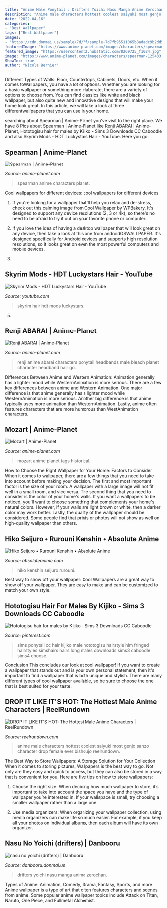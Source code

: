 ```yaml
---
title: "Anime Male Ponytail : Drifters Yoichi Nasu Manga Anime Zerochan"
description: "Anime male characters hottest coolest saiyuki most genjo sanzo character drop female ever bishoujo reelrundown"
date: "2022-04-16"
categories:
- "Best Wallpaper"
tags: ["Best Wallpaper"]
images:
- "https://cdn.donmai.us/sample/7d/7f/sample-7d7fb95511065b8adadc9b2dd5f160d6.jpg"
featuredImage: "https://www.anime-planet.com/images/characters/spearman-125433.jpg"
featured_image: "https://usercontent2.hubstatic.com/8269725_f1024.jpg"
image: "https://www.anime-planet.com/images/characters/spearman-125433.jpg"
ShowToc: true
author: "Nicola Bernier"
---
```



Different Types of Walls: Floor, Countertops, Cabinets, Doors, etc.
When it comes toWallpapers, you have a lot of options. Whether you are looking for a basic wallpaper or something more elaborate, there are a variety of options to choose from. You can find classics like white and black wallpaper, but also quite new and innovative designs that will make your home look great. In this article, we will take a look at three differentwallpapers that you can use in your home.

	

		
searching about Spearman | Anime-Planet you've visit to the right place. We have 8 Pics about Spearman | Anime-Planet like Renji ABARAI | Anime-Planet, Hototogisu hair for males by Kijiko - Sims 3 Downloads CC Caboodle and also Skyrim Mods - HDT Luckystars Hair - YouTube. Here you go:
		
    
## Spearman | Anime-Planet

<img loading=lazy src="https://www.anime-planet.com/images/characters/spearman-125433.jpg" onerror="this.onerror=null;this.src='https://tse4.mm.bing.net/th?id=OIP.Btdzn53QFuRrwfMxFC1FQAAAAA&amp;pid=15.1';" alt="Spearman | Anime-Planet">

_Source: anime-planet.com_

>spearman anime characters planet. 

	

Cool wallpapers for different devices:
cool wallpapers for different devices 

1. If you're looking for a wallpaper that'll help you relax and de-stress, check out this calming image from Cool Wallpaper by WPBakery. It's designed to support any device resolutions (2, 3 or 4k), so there's no need to be afraid to try it out on your favorite phone or computer.

2. If you love the idea of having a desktop wallpaper that will look great on any device, then take a look at this one from androidOSWALLPAPER. It's designed specifically for Android devices and supports high resolution resolutions, so it looks great on even the most powerful computers and mobile devices.

3.

    
## Skyrim Mods - HDT Luckystars Hair - YouTube

<img loading=lazy src="https://i.ytimg.com/vi/sOq52Pr_oI0/maxresdefault.jpg" onerror="this.onerror=null;this.src='https://tse2.mm.bing.net/th?id=OIP._90oM8nAynbPxErg16rgXwHaEK&amp;pid=15.1';" alt="Skyrim Mods - HDT Luckystars Hair - YouTube">

_Source: youtube.com_

>skyrim hair hdt mods luckystars. 

	

5.

    
## Renji ABARAI | Anime-Planet

<img loading=lazy src="http://www.anime-planet.com/images/characters/renji-abarai-113.jpg" onerror="this.onerror=null;this.src='https://tse1.mm.bing.net/th?id=OIP.EjqxL6wxMgKQDVOLw_PNQgAAAA&amp;pid=15.1';" alt="Renji ABARAI | Anime-Planet">

_Source: anime-planet.com_

>renji anime abarai characters ponytail headbands male bleach planet character headband hair go. 

	

Differences Between Anime and Western Animation: Animation generally has a lighter mood while WesternAnimation is more serious.
There are a few key differences between anime and Western Animation. One major difference is that anime generally has a lighter mood while WesternAnimation is more serious. Another big difference is that anime typically uses more animation than WesternAnimation. Lastly, anime often features characters that are more humorous than WestAnimation characters.

    
## Mozart | Anime-Planet

<img loading=lazy src="http://www.anime-planet.com/images/characters/mozart-115781.jpg?t=1476083599" onerror="this.onerror=null;this.src='https://tse1.mm.bing.net/th?id=OIP.RzqRuBH4FTiw1mfPhqSKIgAAAA&amp;pid=15.1';" alt="Mozart | Anime-Planet">

_Source: anime-planet.com_

>mozart anime planet tags historical. 

	

How to Choose the Right Wallpaper for Your Home: Factors to Consider
When it comes to wallpaper, there are a few things that you need to take into account before making your decision. The first and most important factor is the size of your room. A wallpaper with a large image will not fit well in a small room, and vice versa. 
The second thing that you need to consider is the color of your home's walls. If you want a wallpapers to be noticed, you'll want to choose something that complements your home's natural colors. However, if your walls are light brown or white, then a darker color may work better. 
Lastly, the quality of the wallpaper should be considered. Some people find that prints or photos will not show as well on high-quality wallpaper than others.

    
## Hiko Seijuro • Rurouni Kenshin • Absolute Anime

<img loading=lazy src="https://www.absoluteanime.com/rurouni_kenshin/hiko.jpg" onerror="this.onerror=null;this.src='https://tse2.mm.bing.net/th?id=OIP.R4o4YaYMeJ17gKxEYCiMsAHaFz&amp;pid=15.1';" alt="Hiko Seijuro • Rurouni Kenshin • Absolute Anime">

_Source: absoluteanime.com_

>hiko kenshin seijuro rurouni. 

	

Best way to show off your wallpaper:
Cool Wallpapers are a great way to show off your wallpaper. They are easy to make and can be customized to match your own style.

    
## Hototogisu Hair For Males By Kijiko - Sims 3 Downloads CC Caboodle

<img loading=lazy src="https://i.pinimg.com/736x/d6/d3/4a/d6d34a15280b3767ec90ba99f89dc9be--ponytail-hairstyles-sims-cc.jpg" onerror="this.onerror=null;this.src='https://tse4.mm.bing.net/th?id=OIP.6kP9-lNjmi_gAU93fnI2VQHaI4&amp;pid=15.1';" alt="Hototogisu hair for males by Kijiko - Sims 3 Downloads CC Caboodle">

_Source: pinterest.com_

>sims ponytail cc hair kijiko male hototogisu hairstyle him fringed hairstyles simshairs hairs long males downloads sims3 caboodle sims4 choose. 

	

Conclusion
This concludes our look at cool wallpaper! If you want to create a wallpaper that stands out and is your own personal statement, then it's important to find a wallpaper that is both unique and stylish. There are many different types of cool wallpaper available, so be sure to choose the one that is best suited for your taste.

    
## DROP IT LIKE IT&#039;S HOT: The Hottest Male Anime Characters | ReelRundown

<img loading=lazy src="https://usercontent2.hubstatic.com/8269725_f1024.jpg" onerror="this.onerror=null;this.src='https://tse4.mm.bing.net/th?id=OIP.mxratkN87-5oe20iBubVBQHaKV&amp;pid=15.1';" alt="DROP IT LIKE IT&#039;S HOT: The Hottest Male Anime Characters | ReelRundown">

_Source: reelrundown.com_

>anime male characters hottest coolest saiyuki most genjo sanzo character drop female ever bishoujo reelrundown. 

	

The Best Way to Store Wallpapers: A Storage Solution for Your Collection
When it comes to storing pictures, Wallpapers is the best way to go. Not only are they easy and quick to access, but they can also be stored in a way that is convenient for you. Here are five tips on how to store wallpapers:
1) Choose the right size: When deciding how much wallpaper to store, it’s important to take into account the space you have and the type of wallpaper you’re interested in. If your wallspace is small, try choosing a smaller wallpaper rather than a large one.

2) Use media organizers: When organizing your wallpaper collection, using media organizers can make life so much easier. For example, if you keep all your photos on individual albums, then each album will have its own organizer.

    
## Nasu No Yoichi (drifters) | Danbooru

<img loading=lazy src="https://cdn.donmai.us/sample/7d/7f/sample-7d7fb95511065b8adadc9b2dd5f160d6.jpg" onerror="this.onerror=null;this.src='https://tse1.mm.bing.net/th?id=OIP.QsfJ8yfq-i7Tq4EgRaXrqwHaJ3&amp;pid=15.1';" alt="nasu no yoichi (drifters) | Danbooru">

_Source: danbooru.donmai.us_

>drifters yoichi nasu manga anime zerochan. 

	

Types of Anime: Animation, Comedy, Drama, Fantasy, Sports, and more
Anime wallpaper is a type of art that often features characters and scenes from anime. Some popular anime wallpaper topics include Attack on Titan, Naruto, One Piece, and Fullmetal Alchemist.

